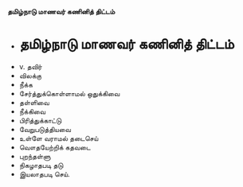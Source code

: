 **தமிழ்நாடு மாணவர் கணினித் திட்டம்**
- # தமிழ்நாடு மாணவர் கணினித் திட்டம்
- v. தவிர்
- விலக்கு
- நீக்க
- சேர்த்துக்கொள்ளாமல் ஒதுக்கிவை
- தள்ளிவை
- நீக்கிவை
- பிரித்துக்காட்டு
- வேறுபடுத்தியவை
- உள்ளே வராமல் தடைசெய்
- வௌதயேற்றிக் கதவடை
- புறந்தள்ளு
- நிகழாதபடி தடு
- இயலாதபடி செய்.

